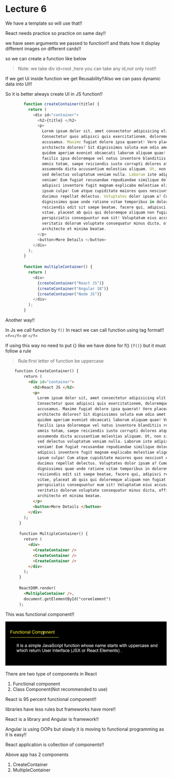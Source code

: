 # Lecture 6

We have a template so will use that!!

React needs practice so practice on same day!!

we have seen arguments we passed to function!! and thats how it display different images on different cards!!

so we can create a function like below

>Note: we take div id=root ,here you can take any id,not only root!!

If we get Ui inside function we get Reusability!!Also we can pass dynamic data into UI!!

So it is better always create UI in JS function!!


```javascript
        function createContainer(title) {
          return (
            <div id="container">
              <h2>{title} </h2>
              <p>
                Lorem ipsum dolor sit, amet consectetur adipisicing elit.
                Consectetur quos adipisci quis exercitationem, doloremque
                accusamus. Maxime fugiat dolore ipsa quaerat! Vero placeat
                architecto dolores? Sit dignissimos soluta eum odio amet sequi,
                quidem aperiam eveniet obcaecati laborum aliquam quae! Voluptate
                facilis ipsa doloremque vel natus inventore blanditiis rem eos
                omnis totam, saepe reiciendis iusto corrupti dolores atque
                assumenda dicta accusantium molestias aliquam. Ut, non similique
                sed delectus voluptatum veniam nulla. Laborum iste adipisci
                veniam! Eum fugiat recusandae repudiandae similique dolore
                adipisci inventore fugit magnam explicabo molestiae eligendi,
                ipsum culpa! Cum atque cupiditate maiores quos nesciunt earum
                ducimus repellat delectus. Voluptates dolor ipsam a? Cumque
                dignissimos quae unde ratione vitae temporibus in doloremque
                reiciendis odit sit saepe beatae, facere qui, adipisci rem? Ipsum,
                vitae, placeat ab quis qui doloremque aliquam non fugiat neque
                perspiciatis consequuntur eum sit! Voluptatum eius accusantium
                veritatis dolorum voluptate consequatur minus dicta, officia unde
                architecto et minima beatae.
              </p>
              <button>More Details </button>
            </div>
          );
        }

        function multipleContainer() {
          return (
            <div>
              {createContainer("React JS")}
              {createContainer("Angular 18")}
              {createContainer("Node JS")}
            </div>
          );
        }
```
Another way!!

In Js we call function by `f()`
In react we can call function using tag format!!
`<f></f>` or `</f>`

If using this way no need to put {} like we have done for f() `{f()}` but it must follow a rule

>Rule:first letter of function be uppercase

```html
    function CreateContainer() {
        return (
          <div id="container">
            <h2>React JS </h2>
            <p>
              Lorem ipsum dolor sit, amet consectetur adipisicing elit.
              Consectetur quos adipisci quis exercitationem, doloremque
              accusamus. Maxime fugiat dolore ipsa quaerat! Vero placeat
              architecto dolores? Sit dignissimos soluta eum odio amet sequi,
              quidem aperiam eveniet obcaecati laborum aliquam quae! Voluptate
              facilis ipsa doloremque vel natus inventore blanditiis rem eos
              omnis totam, saepe reiciendis iusto corrupti dolores atque
              assumenda dicta accusantium molestias aliquam. Ut, non similique
              sed delectus voluptatum veniam nulla. Laborum iste adipisci
              veniam! Eum fugiat recusandae repudiandae similique dolore
              adipisci inventore fugit magnam explicabo molestiae eligendi,
              ipsum culpa! Cum atque cupiditate maiores quos nesciunt earum
              ducimus repellat delectus. Voluptates dolor ipsam a? Cumque
              dignissimos quae unde ratione vitae temporibus in doloremque
              reiciendis odit sit saepe beatae, facere qui, adipisci rem? Ipsum,
              vitae, placeat ab quis qui doloremque aliquam non fugiat neque
              perspiciatis consequuntur eum sit! Voluptatum eius accusantium
              veritatis dolorum voluptate consequatur minus dicta, officia unde
              architecto et minima beatae.
            </p>
            <button>More Details </button>
          </div>
        );
      }

      function MultipleContainer() {
        return (
          <div>
            <CreateContainer />
            <CreateContainer />
            <CreateContainer />
          </div>
        );
      }

      ReactDOM.render(
        <MultipleContainer />,
        document.getElementById("coreelement")
      );
```

This was functional component!!

![alt text](image.png)

There are two type of components in React
1. Functional component
2. Class Component(Not recommended to use)

React is 95 percent functional component!!

libraries have less rules but frameworks have more!!

React is a library and Angular is framework!!

Angular is using OOPs but slowly it is moving to functional programming as it is easy!!

React application is collection of components!!

Above app has 2 components
1. CreateContainer
2. MultipleContainer